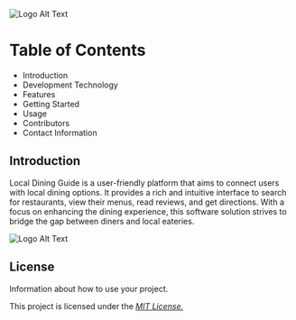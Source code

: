 
![Logo Alt Text](https://owcdn.net/img/5991a690ddd19.png)


# Table of Contents
- Introduction
- Development Technology
- Features
- Getting Started
- Usage
- Contributors
- Contact Information

## Introduction
Local Dining Guide is a user-friendly platform that aims to connect users with local dining
options. It provides a rich and intuitive interface to search for restaurants, view their menus,
read reviews, and get directions. With a focus on enhancing the dining experience, this
software solution strives to bridge the gap between diners and local eateries.

![Logo Alt Text](https://resources.wobbjobs.com/resized/uploads/jobs-malaysia/company_images/29526/jobs-malaysia-tech-titan-group-1636427922_show.jpg)

## License
Information about how to use your project.

This project is licensed under the [*MIT License.*](www.bjitacademy.com)

